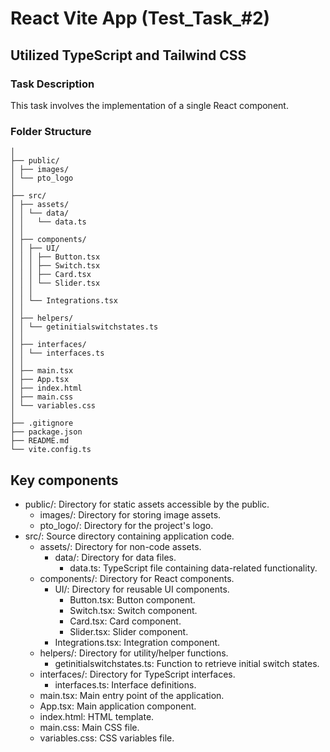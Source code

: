 # React Vite App (Test_Task_#2)

## Utilized TypeScript and Tailwind CSS

### Task Description

This task involves the implementation of a single React component.

### Folder Structure

```
│
├── public/
│ ├── images/
│ └── pto_logo
│
├── src/
│ ├── assets/
│ │ └── data/
│ │   └── data.ts
│ │
│ ├── components/
│ │ ├── UI/
│ │ │ ├── Button.tsx
│ │ │ ├── Switch.tsx
│ │ │ ├── Card.tsx
│ │ │ └── Slider.tsx
│ │ │
│ │ └── Integrations.tsx
│ │
│ ├── helpers/
│ │ └── getinitialswitchstates.ts
│ │
│ ├── interfaces/
│ │ └── interfaces.ts
│ │
│ ├── main.tsx
│ ├── App.tsx
│ ├── index.html
│ ├── main.css
│ └── variables.css
│
├── .gitignore
├── package.json
├── README.md
└── vite.config.ts
```

## Key components

- public/: Directory for static assets accessible by the public.
    - images/: Directory for storing image assets.
    - pto_logo/: Directory for the project's logo.
- src/: Source directory containing application code.
    - assets/: Directory for non-code assets.
        - data/: Directory for data files.
            - data.ts: TypeScript file containing data-related functionality.
    - components/: Directory for React components.
        - UI/: Directory for reusable UI components.
            - Button.tsx: Button component.
            - Switch.tsx: Switch component.
            - Card.tsx: Card component.
            - Slider.tsx: Slider component.
        - Integrations.tsx: Integration component.
    - helpers/: Directory for utility/helper functions.
        - getinitialswitchstates.ts: Function to retrieve initial switch states.
    - interfaces/: Directory for TypeScript interfaces.
        - interfaces.ts: Interface definitions.
    - main.tsx: Main entry point of the application.
    - App.tsx: Main application component.
    - index.html: HTML template.
    - main.css: Main CSS file.
    - variables.css: CSS variables file.
